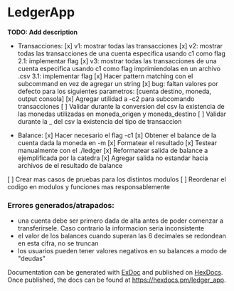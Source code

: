 # LedgerApp

**TODO: Add description**

- Transacciones:
[x] v1: mostrar todas las transacciones
[x] v2: mostrar todas las transacciones de una cuenta especifica usando c1 como flag
    2.1: implementar flag
[x] v3: mostrar todas las transacciones de una cuenta especifica usando c1 como flag imprimiendolas en un archivo .csv
    3.1: implementar flag
[x] Hacer pattern matching con el subcommand en vez de agregar un string
[x] bug: faltan valores por defecto para los siguientes parametros: [cuenta destino, moneda, output consola]
[x] Agregar utilidad a -c2 para subcomando transacciones
[ ] Validar durante la conversion del csv la existencia de las monedas utilizadas en moneda_origen y moneda_destino
[ ] Validar durante la _ del csv la existencia del tipo de transaccion

- Balance:
[x] Hacer necesario el flag -c1
[x] Obtener el balance de la cuenta dada la moneda en -m
[x] Formatear el resultado
[x] Testear manualmente con el ./ledger
[x] Reformatear salida de balance a ejemplificada por la catedra
[x] Agregar salida no estandar hacia archivos de el resultado de balance

[ ] Crear mas casos de pruebas para los distintos modulos
[ ] Reordenar el codigo en modulos y funciones mas responsablemente


### Errores generados/atrapados:
- una cuenta debe ser primero dada de alta antes de poder comenzar a transferirsele. Caso contrario la informacion seria inconsistente
- el valor de los balances cuando superan las 6 decimales se redondean en esta cifra, no se truncan
- los usuarios pueden tener valores negativos en su balances a modo de "deudas"


Documentation can be generated with [ExDoc](https://github.com/elixir-lang/ex_doc)
and published on [HexDocs](https://hexdocs.pm). Once published, the docs can
be found at <https://hexdocs.pm/ledger_app>.

